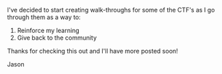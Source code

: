 I've decided to start creating walk-throughs for some of the CTF's as I go through them as a way to:
1) Reinforce my learning
2) Give back to the community

Thanks for checking this out and I'll have more posted soon!

Jason
